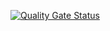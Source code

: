 [![Quality Gate Status](https://sonarcloud.io/api/project_badges/measure?project=rijmjada&metric=alert_status)](https://sonarcloud.io/summary/new_code?id=rijmjada)
